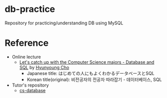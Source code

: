 # db-practice
Repository for practicing/understanding DB using MySQL

# Reference
 - Online lecture
   - [Let's catch up with the Computer Science majors - Database and SQL](https://www.inflearn.com/course/비전공자-전공자-따라잡기-데이터베이스-sql) by [Hyunyoung Cho](https://github.com/ZeroCho)
      - Japanese title: はじめての人にもよくわかるデータベースとSQL
      - Korean title(original): 비전공자의 전공자 따라잡기 - 데이터베이스, SQL
 - Tutor's repository
   - [cs-database](https://github.com/ZeroCho/cs-database)

